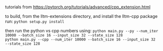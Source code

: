 tutorials from https://pytorch.org/tutorials/advanced/cpp_extension.html  
  
to build, from the lltm-extensions directory, and install the lltm-cpp package 
    run: `python setup.py install`

then run the python vs cpp numbers using:
`python main.py --py --num_iter 10000 --batch_size 16 --input_size 32 --state_size 128`  
`python main.py --cpp --num_iter 10000 --batch_size 16 --input_size 32 --state_size 128`  

<br>  
<br>  
